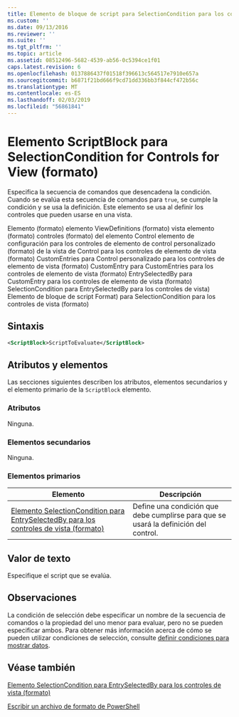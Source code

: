 ```yaml
---
title: Elemento de bloque de script para SelectionCondition para los controles de vista (formato) | Microsoft Docs
ms.custom: ''
ms.date: 09/13/2016
ms.reviewer: ''
ms.suite: ''
ms.tgt_pltfrm: ''
ms.topic: article
ms.assetid: 08512496-5682-4539-ab56-0c5394ce1f01
caps.latest.revision: 6
ms.openlocfilehash: 0137886437f01518f396613c564517e7910e657a
ms.sourcegitcommit: b6871f21bd666f9cd71dd336bb3f844cf472b56c
ms.translationtype: MT
ms.contentlocale: es-ES
ms.lasthandoff: 02/03/2019
ms.locfileid: "56861841"
---
```

# <a name="scriptblock-element-for-selectioncondition-for-controls-for-view-format"></a>Elemento ScriptBlock para SelectionCondition for Controls for View (formato)

Especifica la secuencia de comandos que desencadena la condición. Cuando se evalúa esta secuencia de comandos para `true`, se cumple la condición y se usa la definición. Este elemento se usa al definir los controles que pueden usarse en una vista.

Elemento (formato) elemento ViewDefinitions (formato) vista elemento (formato) controles (formato) del elemento Control elemento de configuración para los controles de elemento de control personalizado (formato) de la vista de Control para los controles de elemento de vista (formato) CustomEntries para Control personalizado para los controles de elemento de vista (formato) CustomEntry para CustomEntries para los controles de elemento de vista (formato) EntrySelectedBy para CustomEntry para los controles de elemento de vista (formato) SelectionCondition para EntrySelectedBy para los controles de vista) Elemento de bloque de script Format) para SelectionCondition para los controles de vista (formato)

## <a name="syntax"></a>Sintaxis

```xml
<ScriptBlock>ScriptToEvaluate</ScriptBlock>
```

## <a name="attributes-and-elements"></a>Atributos y elementos

Las secciones siguientes describen los atributos, elementos secundarios y el elemento primario de la `ScriptBlock` elemento.

### <a name="attributes"></a>Atributos

Ninguna.

### <a name="child-elements"></a>Elementos secundarios

Ninguna.

### <a name="parent-elements"></a>Elementos primarios

|Elemento|Descripción|
|-------------|-----------------|
|[Elemento SelectionCondition para EntrySelectedBy para los controles de vista (formato)](./selectioncondition-element-for-entryselectedby-for-controls-for-view-format.md)|Define una condición que debe cumplirse para que se usará la definición del control.|

## <a name="text-value"></a>Valor de texto

Especifique el script que se evalúa.

## <a name="remarks"></a>Observaciones

La condición de selección debe especificar un nombre de la secuencia de comandos o la propiedad del uno menor para evaluar, pero no se pueden especificar ambos. Para obtener más información acerca de cómo se pueden utilizar condiciones de selección, consulte [definir condiciones para mostrar datos](./defining-conditions-for-displaying-data.md).

## <a name="see-also"></a>Véase también

[Elemento SelectionCondition para EntrySelectedBy para los controles de vista (formato)](./selectioncondition-element-for-entryselectedby-for-controls-for-view-format.md)

[Escribir un archivo de formato de PowerShell](./writing-a-powershell-formatting-file.md)
